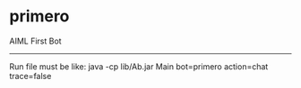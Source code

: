 # primero
AIML First Bot

------------------------

Run file must be like:
java -cp lib/Ab.jar Main bot=primero action=chat trace=false
